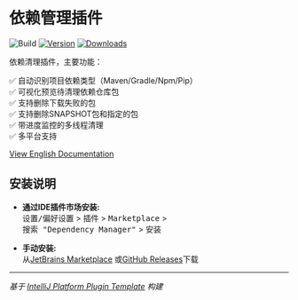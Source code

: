 # 依赖管理插件

![Build](https://github.com/zijing66/dependency-manager/workflows/Build/badge.svg)
[![Version](https://img.shields.io/jetbrains/plugin/v/26753-dependency-manager.svg)](https://plugins.jetbrains.com/plugin/MARKETPLACE_ID)
[![Downloads](https://img.shields.io/jetbrains/plugin/d/26753-dependency-manager.svg)](https://plugins.jetbrains.com/plugin/MARKETPLACE_ID)

<!-- Plugin description -->
依赖清理插件，主要功能：

✅ 自动识别项目依赖类型（Maven/Gradle/Npm/Pip）  
✅ 可视化预览待清理依赖仓库包  
✅ 支持删除下载失败的包  
✅ 支持删除SNAPSHOT包和指定的包  
✅ 带进度监控的多线程清理  
✅ 多平台支持  

[View English Documentation](README.md)
<!-- Plugin description end -->

## 安装说明

- **通过IDE插件市场安装:**  
  <kbd>设置/偏好设置</kbd> > <kbd>插件</kbd> > <kbd>Marketplace</kbd> >  
  <kbd>搜索 "Dependency Manager"</kbd> > <kbd>安装</kbd>

- **手动安装:**  
  从[JetBrains Marketplace](https://plugins.jetbrains.com/plugin/26753-dependency-manager)
  或[GitHub Releases](https://github.com/zijing66/dependency-manager/releases)下载  

---

_基于 [IntelliJ Platform Plugin Template][template] 构建_

[template]: https://github.com/JetBrains/intellij-platform-plugin-template